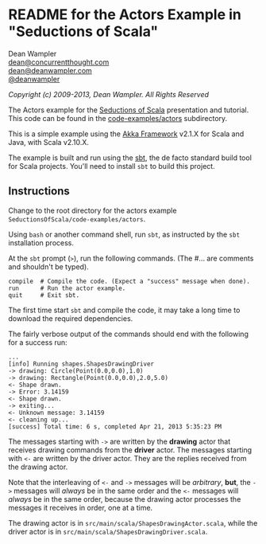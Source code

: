 # README for the Actors Example in "Seductions of Scala"

Dean Wampler<br/>
[dean@concurrentthought.com](mailto:dean@concurrentthought.com)<br/>
[dean@deanwampler.com](mailto:dean@deanwampler.com)<br/>
[@deanwampler](https://twitter.com/deanwampler)

*Copyright (c) 2009-2013, Dean Wampler. All Rights Reserved*

The Actors example for the [Seductions of Scala](https://github.com/deanwampler/Presentations/tree/master/SeductionsOfScala) presentation and tutorial. This code can be found in the [code-examples/actors](https://github.com/deanwampler/Presentations/tree/master/SeductionsOfScala/code-examples/actors) subdirectory.

This is a simple example using the [Akka Framework](http://akka.io) v2.1.X for Scala and Java, with Scala v2.10.X.

The example is built and run using the [sbt](http://www.scala-sbt.org/), the de facto standard build tool for Scala projects. You'll need to install `sbt` to build this project. 

## Instructions

Change to the root directory for the actors example `SeductionsOfScala/code-examples/actors`. 

Using `bash` or another command shell, run `sbt`, as instructed by the `sbt` installation process.

At the `sbt` prompt (`>`), run the following commands. (The #... are comments and shouldn't be typed).

    compile  # Compile the code. (Expect a "success" message when done).
    run      # Run the actor example.
    quit     # Exit sbt.

The first time start `sbt` and compile the code, it may take a long time to download the required dependencies. 

The fairly verbose output of the commands should end with the following for a success run:

    ...
    [info] Running shapes.ShapesDrawingDriver
    -> drawing: Circle(Point(0.0,0.0),1.0)
    -> drawing: Rectangle(Point(0.0,0.0),2.0,5.0)
    <- Shape drawn.
    -> Error: 3.14159
    <- Shape drawn.
    -> exiting...
    <- Unknown message: 3.14159
    <- cleaning up...
    [success] Total time: 6 s, completed Apr 21, 2013 5:35:23 PM

The messages starting with `->` are written by the **drawing** actor that receives drawing commands from the **driver** actor. The messages starting with `<-` are written by the driver actor. They are the replies received from the drawing actor.

Note that the interleaving of `<-` and `->` messages will be *arbitrary*, **but**, the `->` messages will *always* be in the same order and the `<-` messages will *always* be in the same order, because the drawing actor processes the messages it receives in order, one at a time.

The drawing actor is in `src/main/scala/ShapesDrawingActor.scala`, while the driver actor is in `src/main/scala/ShapesDrawingDriver.scala`.



